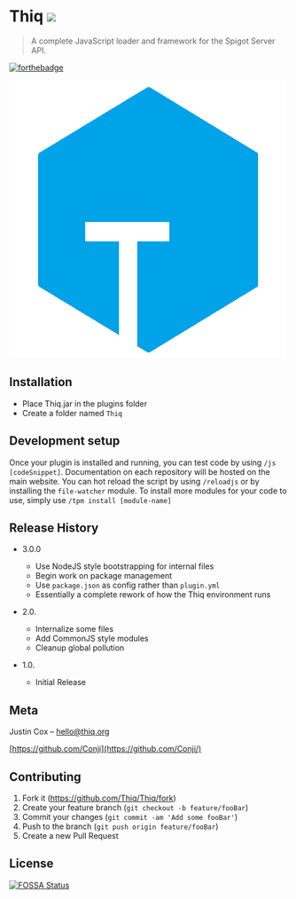 # Thiq ![](https://travis-ci.org/Thiq/Thiq.svg?branch=master)
> A complete JavaScript loader and framework for the Spigot Server API.  

[![forthebadge](http://forthebadge.com/images/badges/fuck-it-ship-it.svg)](http://forthebadge.com)

![](thiq.png)

## Installation

- Place Thiq.jar in the plugins folder
- Create a folder named `Thiq`

## Development setup

Once your plugin is installed and running, you can test code by using `/js [codeSnippet]`. Documentation on each repository will be hosted on the main website. You can hot reload the script by using `/reloadjs` or by installing the `file-watcher` module. To install more modules for your code to use, simply use `/tpm install [module-name]`

## Release History

* 3.0.0
    * Use NodeJS style bootstrapping for internal files
    * Begin work on package management
    * Use `package.json` as config rather than `plugin.yml`
    * Essentially a complete rework of how the Thiq environment runs

* 2.0.
    * Internalize some files
    * Add CommonJS style modules
    * Cleanup global pollution

* 1.0.
    * Initial Release

## Meta

Justin Cox – hello@thiq.org

[https://github.com/Conji](https://github.com/Conji/)

## Contributing

1. Fork it (<https://github.com/Thiq/Thiq/fork>)
2. Create your feature branch (`git checkout -b feature/fooBar`)
3. Commit your changes (`git commit -am 'Add some fooBar'`)
4. Push to the branch (`git push origin feature/fooBar`)
5. Create a new Pull Request

<!-- Markdown link & img dfn's -->
[npm-image]: https://img.shields.io/npm/v/datadog-metrics.svg?style=flat-square
[npm-url]: https://npmjs.org/package/datadog-metrics
[npm-downloads]: https://img.shields.io/npm/dm/datadog-metrics.svg?style=flat-square
[travis-image]: https://img.shields.io/travis/dbader/node-datadog-metrics/master.svg?style=flat-square
[travis-url]: https://travis-ci.org/dbader/node-datadog-metrics
[wiki]: https://github.com/Thiq/Thiq/wiki


## License
[![FOSSA Status](https://app.fossa.io/api/projects/git%2Bgithub.com%2FThiq%2FThiq.svg?type=large)](https://app.fossa.io/projects/git%2Bgithub.com%2FThiq%2FThiq?ref=badge_large)
